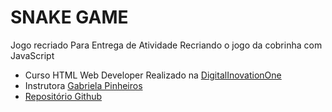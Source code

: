 # SNAKE GAME
Jogo recriado Para Entrega de Atividade Recriando o jogo da cobrinha com JavaScript
- Curso HTML Web Developer Realizado na [DigitalInovationOne](https://digitalinnovation.one/sign-up)
- Instrutora [Gabriela Pinheiros](https://github.com/SpruceGabriela)
- [Repositório Github](https://github.com/SpruceGabriela/snake-the-game)